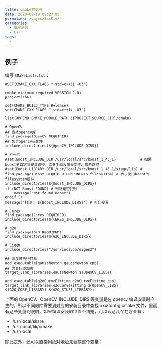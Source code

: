 ```yaml
---
title: cmake的使用
date: 2020-09-19 09:27:05
permalink: /pages/3ac51c/
categories: 
  - 编程语言
  - C++
tags: 
  - 
---
```


## 例子

编写 `CMakeLists.txt`：

```shell
#SET(CMAKE_CXX_FLAGS "-std=c++11 -O3")

cmake_minimum_required(VERSION 2.8)
project(ch6)

set(CMAKE_BUILD_TYPE Release)
set(CMAKE_CXX_FLAGS "-std=c++14 -O3")

list(APPEND CMAKE_MODULE_PATH ${PROJECT_SOURCE_DIR}/cmake)

# OpenCV
## 查找opencv库
find_package(OpenCV REQUIRED)
## 包含opencv头文件
include_directories(${OpenCV_INCLUDE_DIRS})

# Boost
#set(Boost_INCLUDE_DIR /usr/local/src/boost_1_46_1)           # 如果boost是自定义安装路径，需要手动设置头文件、库的路径
#set(Boost_LIBRARY_DIR /usr/local/src/boost_1_46_1/stage/lib) #
find_package(Boost REQUIRED COMPONENTS filesystem) # 表示使用boost的filesystem组件
include_directories(${Boost_INCLUDE_DIRS})
if (NOT Boost_FOUND) # 判断是否找到
    message("Not found Boost")
endif ()
message("打印： ${Boost_INCLUDE_DIRS}") # 打印变量

# Ceres
find_package(Ceres REQUIRED)
include_directories(${CERES_INCLUDE_DIRS})

# g2o
find_package(G2O REQUIRED)
include_directories(${G2O_INCLUDE_DIRS})

# Eigen
include_directories("/usr/include/eigen3")

## 添加可执行目标
add_executable(gaussNewton gaussNewton.cpp)
## 为目标添加库
target_link_libraries(gaussNewton ${OpenCV_LIBS})

add_executable(g2oCurveFitting g2oCurveFitting.cpp)
target_link_libraries(g2oCurveFitting ${OpenCV_LIBS} ${G2O_CORE_LIBRARY} ${G2O_STUFF_LIBRARY})
```

上面的 OpenCV、OpenCV_INCLUDE_DIRS 等变量是在 opencv 编译安装时产生的，所以不同的库需要到对应的安装目录中查找 xxxConfig.cmake 文件，里面有这些变量的说明，如果编译安装的位置不清楚，可以去这几个地方查看：

- /usr/local/share
- /usr/local/lib/cmake
- /usr/local

除此之外，还可以直接用绝对地址来替换这个变量；

